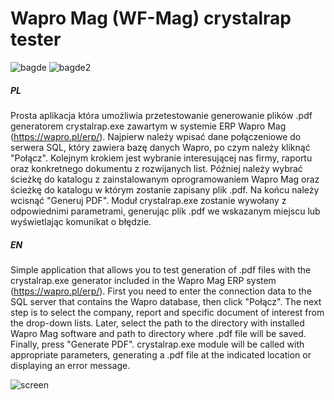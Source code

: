 # Wapro Mag (WF-Mag) crystalrap tester

![bagde](https://img.shields.io/github/languages/top/ErenoGit/Wapro-Mag-WF-Mag-crystalrap-tester) ![bagde2](https://img.shields.io/badge/.NET%20Framework-4.5-blue)
##### PL
Prosta aplikacja która umożliwia przetestowanie generowanie plików .pdf generatorem crystalrap.exe zawartym w systemie ERP Wapro Mag (https://wapro.pl/erp/).
Najpierw należy wpisać dane połączeniowe do serwera SQL, który zawiera bazę danych Wapro, po czym należy kliknąć "Połącz". Kolejnym krokiem jest wybranie interesującej nas firmy, raportu oraz konkretnego dokumentu z rozwijanych list. Później należy wybrać ścieżkę do katalogu z zainstalowanym oprogramowaniem Wapro Mag oraz ścieżkę do katalogu w którym zostanie zapisany plik .pdf. Na końcu należy wcisnąć "Generuj PDF". Moduł crystalrap.exe zostanie wywołany z odpowiednimi parametrami, generując plik .pdf we wskazanym miejscu lub wyświetlając komunikat o błędzie.

##### EN
Simple application that allows you to test generation of .pdf files with the crystalrap.exe generator included in the Wapro Mag ERP system (https://wapro.pl/erp/).
First you need to enter the connection data to the SQL server that contains the Wapro database, then click "Połącz". The next step is to select the company, report and specific document of interest from the drop-down lists. Later, select the path to the directory with installed Wapro Mag software and path to directory where .pdf file will be saved. Finally, press "Generate PDF". crystalrap.exe module will be called with appropriate parameters, generating a .pdf file at the indicated location or displaying an error message.

![screen](https://i.imgur.com/CQSdIsm.jpeg "screen")
